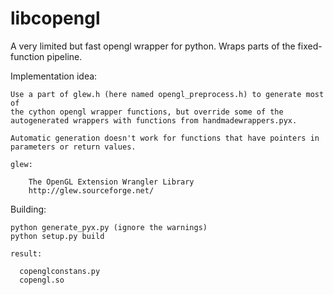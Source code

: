 libcopengl
==========

A very limited but fast opengl wrapper for python. Wraps parts of the fixed-function pipeline.


Implementation idea:

    Use a part of glew.h (here named opengl_preprocess.h) to generate most of
    the cython opengl wrapper functions, but override some of the
    autogenerated wrappers with functions from handmadewrappers.pyx.

    Automatic generation doesn't work for functions that have pointers in
    parameters or return values.

    glew:

        The OpenGL Extension Wrangler Library
        http://glew.sourceforge.net/


Building:

    python generate_pyx.py (ignore the warnings)
    python setup.py build

    result:

      copenglconstans.py
      copengl.so
